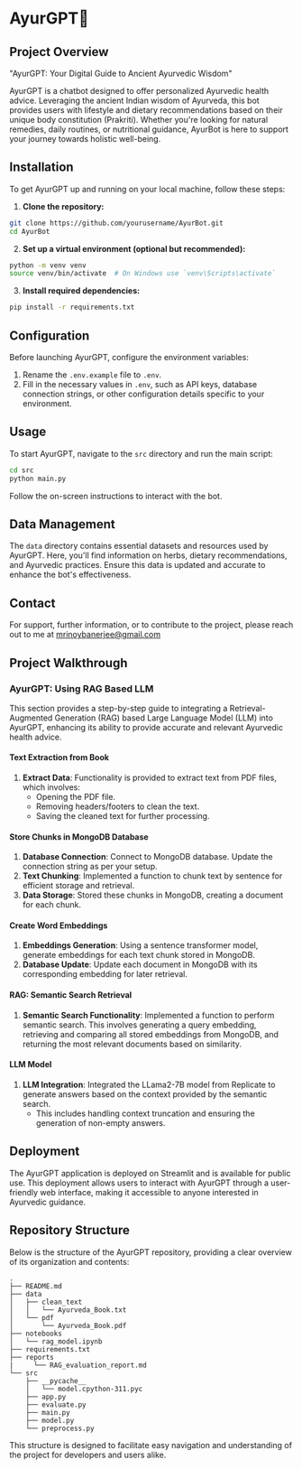 # AyurGPT🌿 


## Project Overview

"AyurGPT: Your Digital Guide to Ancient Ayurvedic Wisdom"

AyurGPT is a chatbot designed to offer personalized Ayurvedic health advice. Leveraging the ancient Indian wisdom of Ayurveda, this bot provides users with lifestyle and dietary recommendations based on their unique body constitution (Prakriti). Whether you're looking for natural remedies, daily routines, or nutritional guidance, AyurBot is here to support your journey towards holistic well-being.

## Installation

To get AyurGPT up and running on your local machine, follow these steps:

1. **Clone the repository:**

```bash
git clone https://github.com/yourusername/AyurBot.git
cd AyurBot
```

2. **Set up a virtual environment (optional but recommended):**

```bash
python -m venv venv
source venv/bin/activate  # On Windows use `venv\Scripts\activate`
```

3. **Install required dependencies:**

```bash
pip install -r requirements.txt
```

## Configuration

Before launching AyurGPT, configure the environment variables:

1. Rename the `.env.example` file to `.env`.
2. Fill in the necessary values in `.env`, such as API keys, database connection strings, or other configuration details specific to your environment.

## Usage

To start AyurGPT, navigate to the `src` directory and run the main script:

```bash
cd src
python main.py
```

Follow the on-screen instructions to interact with the bot.

## Data Management

The `data` directory contains essential datasets and resources used by AyurGPT. Here, you'll find information on herbs, dietary recommendations, and Ayurvedic practices. Ensure this data is updated and accurate to enhance the bot's effectiveness.

## Contact

For support, further information, or to contribute to the project, please reach out to me at mrinoybanerjee@gmail.com

## Project Walkthrough

### AyurGPT: Using RAG Based LLM

This section provides a step-by-step guide to integrating a Retrieval-Augmented Generation (RAG) based Large Language Model (LLM) into AyurGPT, enhancing its ability to provide accurate and relevant Ayurvedic health advice.


#### Text Extraction from Book

1. **Extract Data**: Functionality is provided to extract text from PDF files, which involves:
   - Opening the PDF file.
   - Removing headers/footers to clean the text.
   - Saving the cleaned text for further processing.

#### Store Chunks in MongoDB Database

1. **Database Connection**: Connect to MongoDB database. Update the connection string as per your setup.
2. **Text Chunking**: Implemented a function to chunk text by sentence for efficient storage and retrieval.
3. **Data Storage**: Stored these chunks in MongoDB, creating a document for each chunk.


#### Create Word Embeddings

1. **Embeddings Generation**: Using a sentence transformer model, generate embeddings for each text chunk stored in MongoDB.
2. **Database Update**: Update each document in MongoDB with its corresponding embedding for later retrieval.

#### RAG: Semantic Search Retrieval

1. **Semantic Search Functionality**: Implemented a function to perform semantic search. This involves generating a query embedding, retrieving and comparing all stored embeddings from MongoDB, and returning the most relevant documents based on similarity.

#### LLM Model

1. **LLM Integration**: Integrated the LLama2-7B model from Replicate to generate answers based on the context provided by the semantic search.
   - This includes handling context truncation and ensuring the generation of non-empty answers.

## Deployment

The AyurGPT application is deployed on Streamlit and is available for public use. This deployment allows users to interact with AyurGPT through a user-friendly web interface, making it accessible to anyone interested in Ayurvedic guidance.

## Repository Structure

Below is the structure of the AyurGPT repository, providing a clear overview of its organization and contents:

```
.
├── README.md
├── data
│   ├── clean_text
│   │   └── Ayurveda_Book.txt
│   └── pdf
│       └── Ayurveda_Book.pdf
├── notebooks
│   └── rag_model.ipynb
├── requirements.txt
├── reports
|     └── RAG_evaluation_report.md
└── src
    ├── __pycache__
    │   └── model.cpython-311.pyc
    ├── app.py
    ├── evaluate.py
    ├── main.py
    ├── model.py
    └── preprocess.py
```

This structure is designed to facilitate easy navigation and understanding of the project for developers and users alike.

